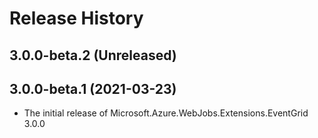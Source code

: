 # Release History

## 3.0.0-beta.2 (Unreleased)


## 3.0.0-beta.1 (2021-03-23)

- The initial release of Microsoft.Azure.WebJobs.Extensions.EventGrid 3.0.0
